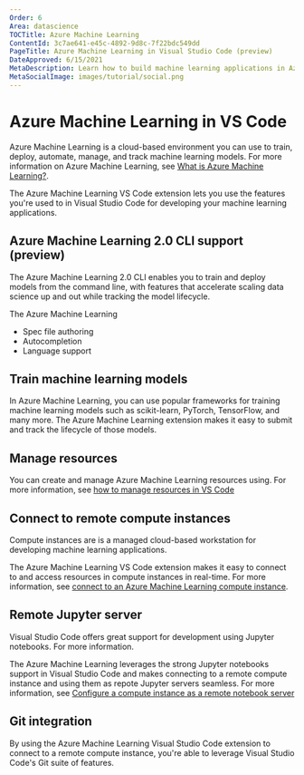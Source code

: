 ```yaml
---
Order: 6
Area: datascience
TOCTitle: Azure Machine Learning
ContentId: 3c7ae641-e45c-4892-9d8c-7f22bdc549dd
PageTitle: Azure Machine Learning in Visual Studio Code (preview)
DateApproved: 6/15/2021
MetaDescription: Learn how to build machine learning applications in Azure Machine Learning using the Visual Studio Code extension
MetaSocialImage: images/tutorial/social.png
---
```


# Azure Machine Learning in VS Code

Azure Machine Learning is a cloud-based environment you can use to train, deploy, automate, manage, and track machine learning models. For more information on Azure Machine Learning, see [What is Azure Machine Learning?](https://docs.microsoft.com/azure/machine-learning/overview-what-is-azure-ml).

The Azure Machine Learning VS Code extension lets you use the features you're used to in Visual Studio Code for developing your machine learning applications.

## Azure Machine Learning 2.0 CLI support (preview)

The Azure Machine Learning 2.0 CLI enables you to train and deploy models from the command line, with features that accelerate scaling data science up and out while tracking the model lifecycle.

The Azure Machine Learning

- Spec file authoring
- Autocompletion
- Language support

## Train machine learning models

In Azure Machine Learning, you can use popular frameworks for training machine learning models such as scikit-learn, PyTorch, TensorFlow, and many more. The Azure Machine Learning extension makes it easy to submit and track the lifecycle of those models.

## Manage resources

You can create and manage Azure Machine Learning resources using. For more information, see [how to manage resources in VS Code](https://docs.microsoft.com/azure/machine-learning/how-to-manage-resources-vscode)

## Connect to remote compute instances

Compute instances are is a managed cloud-based workstation for developing machine learning applications. 

The Azure Machine Learning VS Code extension makes it easy to connect to and access resources in compute instances in real-time. For more information, see [connect to an Azure Machine Learning compute instance](https://docs.microsoft.com/azure/machine-learning/how-to-set-up-vs-code-remote?tabs=extension).

## Remote Jupyter server

Visual Studio Code offers great support for development using Jupyter notebooks. For more information. 

The Azure Machine Learning leverages the strong Jupyter notebooks support in Visual Studio Code and makes connecting to a remote compute instance and using them as repote Jupyter servers seamless. For more information, see [Configure a compute instance as a remote notebook server](https://docs.microsoft.com/azure/machine-learning/how-to-set-up-vs-code-remote?tabs=extension)

## Git integration

By using the Azure Machine Learning Visual Studio Code extension to connect to a remote compute instance, you're able to leverage Visual Studio Code's Git suite of features.